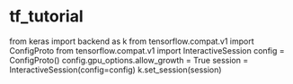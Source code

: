 # tf_tutorial







from keras import backend as k
from tensorflow.compat.v1 import ConfigProto
from tensorflow.compat.v1 import InteractiveSession
config = ConfigProto()
config.gpu_options.allow_growth = True
session = InteractiveSession(config=config)
k.set_session(session)
